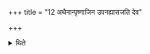 +++
title = "12 अथैनान्पृष्णाजिन उपनह्यासजति देव"

+++

<details><summary>थिते</summary>

अथैनान्पृष्णाजिन उपनह्यासजति देव पुरश्चर सघ्यासं त्वेति १२
</details>
